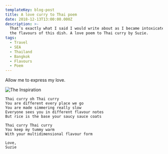 ```yaml
---
templateKey: blog-post
title: A love curry to Thai poem
date: 2018-12-13T13:00:00.000Z
description: >-
  That’s exactly what I said I would write about as I became intoxicated with
  the flavours of this dish. A love poem to Thai curry by Suzie.
tags:
  - Travel
  - SEA
  - Thailand
  - Bangkok
  - Flavours
  - Poem
---
```

Allow me to express my love.

![The Inspiration](/img/bd397db0-3830-480d-9378-4cdcfd565749.jpeg)

```
Thai curry oh Thai curry 
You are different every place we go
You are made simmering really slow
Everyone sees you in different flavour notes
But rice is the base your saucy sauce coats

Thai curry Thai curry
You keep my tummy warm 
With your multidimensional flavour form

Love, 
Suzie 
```
